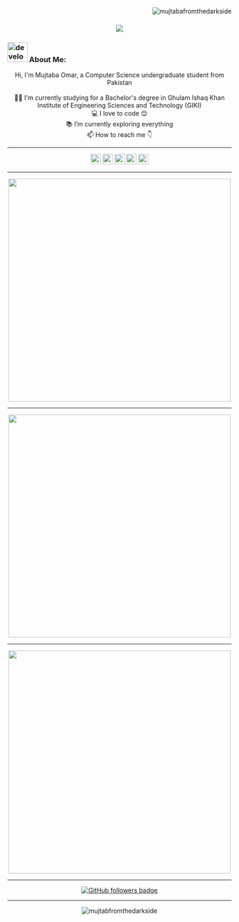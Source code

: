 <img align="right" src="https://visitor-badge.laobi.icu/badge?page_id=mujtabafromthedarkside/mujtabafromthedarkside" alt="mujtabafromthedarkside">    
<!-- [![Typing SVG](https://readme-typing-svg.herokuapp.com?center=true&lines=This+is+HalemoGPA;Nice+to+meet+you+%F0%9F%91%8B)](https://git.io/typing-svg)       -->

<h1 align="center">
  <a href="https://git.io/typing-svg">
    <img src="https://readme-typing-svg.herokuapp.com/?lines=This+is+Mujtaba;Nice+to+meet+you+%F0%9F%91%8B&center=true&size=30">
  </a>
</h1>
   
###  <img src="/images/Developer.gif" alt="developer gif"  height="45px">  About Me:
<p align="center">
  Hi, I'm Mujtaba Omar, a Computer Science undergraduate student from Pakistan
  <br>
  <br>
  👨‍🎓 I'm currently studying for a Bachelor's degree in Ghulam Ishaq Khan Institute of Engineering Sciences and Technology (GIKI)
  <br>
  💻 I love to code 😊
  <br>
  📚 I’m currently exploring everything
  <br>
  📫 How to reach me 👇
</p>

<hr>
<p align="center"> <a href="https://www.linkedin.com/in/mujtaba-omar-78ba29235/"><img src="https://img.shields.io/badge/linkedin-%230077B5.svg?&style=for-the-badge&logo=linkedin&logoColor=white" height=23></a> <a href="mailto:mujtabaomar123@gmail.com"><img src="https://img.shields.io/badge/Gmail-D14836?style=for-the-badge&logo=gmail&logoColor=white" height=23></a> <a href="http://wa.me//923365473608"><img src="https://img.shields.io/badge/WhatsApp-25D366?style=for-the-badge&logo=whatsapp&logoColor=white" height=23></a> <a href="https://www.facebook.com/Mujtaba0mar"><img src="https://img.shields.io/badge/Facebook-1877F2?style=for-the-badge&logo=facebook&logoColor=white" height=23></a> 
<!--   <a href="https://github.com/HalemoGPA/"><img src="https://img.shields.io/badge/GitHub-100000?style=for-the-badge&logo=github&logoColor=white" height=23></a> -->
<!--   <a href="https://www.youtube.com/watch?v=p0uAJ6Eu4Rs"><img src="https://img.shields.io/badge/YouTube-FF0000?style=for-the-badge&logo=youtube&logoColor=white" height=23></a> -->
<!--   <a href="https://t.me/HalemoGPA"><img src="https://img.shields.io/badge/Telegram-2CA5E0?style=for-the-badge&logo=telegram&logoColor=white" height=23></a>  c -->
  <a href="https://codeforces.com/profile/stakudog"><img src="https://img.shields.io/badge/codeforces-%234566B5.svg?&style=for-the-badge&logo=codeforces&logoColor=white" height=23></a></p>

<!--
<hr>
<h2 align="center">🔥 Languages & Frameworks & Tools & Abilities 🔥</h2><br>
<p align="center">
  <code><img title="C" height="25" src="images/c.svg"></code>
  <img title="C++" height="25" src="images/cpp.svg"></code>
  <img title="Problem Solving" height="25" src="images/problemSolving.png">
  <code><img title="C#" height="25" src="images/cSharp.svg"></code>
  <img title="Python" height="25" src="images/python-original.svg">
  <img title="Numpy" height="25" src="images/numpy.svg">
  <img title="Pandas" height="25" src="images/pandas.svg">
  <img title="Matplotlib" height="25" src="images/matplotlib.svg">
  <img title="Seaborn" height="25" src="images/seaborn.svg">
  <img title="Scikit Learn" height="25" src="images/Scikit_learn.svg">
  <img title="HTML5" height="25" src="images/html5.svg">
  <img title="CSS" height="25" src="images/css.svg">
  <img title="Javascript" height="25" src="images/javascript.svg">
  <img title="JSON" height="25" src="images/json.svg">
  <img title="Git" height="25" src="images/git-original.svg">
  <img title="GitHub" height="25" src="images/github.svg">
  <img title="Visual Studio Code" height="25" src="images/vscode.png">
  <code><img title="Microsoft Visual Studio" height="25" src="images/visualstudio.png"></code>
</p>
-->
<hr>

<!-- <h2 align="center">⚡ Stats ⚡</h2> -->

<!-- <p align="center">
  <a href="https://github.com/mujtabafromthedarkside/">
    <img width=500 src="https://github-readme-stats-gamma-nine-50.vercel.app/api/top-langs/?username=mujtabafromthedarkside&title_color=61dafb&text_color=ffffff&icon_color=61dafb&bg_color=20232a&langs_count=8&border_color=61dafb&hide_border=true&hide_progress=true&theme=holi" />
  </a>
</p>
<hr> -->
<p align="center">
  <a href="https://github.com/mujtabafromthedarkside](https://github-readme-stats-mujtabafromthedarkside.vercel.app/api/wakatime?username=stakudog&v=2&hide=text,json,toml,markdown&langs_count=5&custom_title=Wakatime%20Stats%20since%2010/07/23&theme=holi">
    <img width=500 src="https://github-readme-stats-mujtabafromthedarkside.vercel.app/api/wakatime?username=stakudog&v=2&hide=text,json,toml,markdown&langs_count=5&custom_title=Wakatime%20Stats%20since%2010/07/23&theme=holi" />
  </a>
</p>
<hr>
<p align="center">
  <a href="https://github-readme-stats-gamma-nine-50.vercel.app/api?username=mujtabafromthedarkside&show_icons=true&theme=holi&rank_icon=percentile&include_all_commits=false">
    <img width=500 src="https://github-readme-stats-gamma-nine-50.vercel.app/api?username=mujtabafromthedarkside&show_icons=true&theme=holi&rank_icon=percentile&include_all_commits=false" />
  </a>
</p>
<hr>
<p align="center">
  <a href="https://github-readme-streak-stats.herokuapp.com/?user=mujtabafromthedarkside&theme=tokyonight&hide_current_streak=true">
    <img width=500 src="https://github-readme-streak-stats.herokuapp.com/?user=mujtabafromthedarkside&theme=tokyonight&hide_current_streak=true" />
  </a>
</p>

<hr>
<p align="center">
  <a href="https://www.github.com/mujtabafromthedarkside" target="_blank" rel="noreferrer"><img src="https://img.shields.io/github/followers/mujtabafromthedarkside?logo=github&style=for-the-badge&color=282b2f&labelColor=0d1117" alt="GitHub followers badge" /></a>
</p>
<hr>
<p  align="center">
<img src="https://visitor-badge.laobi.icu/badge?page_id=mujtabafromthedarkside/mujtabafromthedarkside" alt="mujtabfromthedarkside"/>       
</p>

<!---
mujtabafromthedarkside/mujtabafromthedarkside is a ✨ special ✨ repository because its `README.md` (this file) appears on your GitHub profile.
You can click the Preview link to take a look at your changes.
--->
